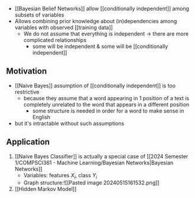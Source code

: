 - [[Bayesian Belief Networks]] allow [[conditionally independent]] among subsets of variables
- Allows combining prior knowledge about (in)dependencies among variables with observed [[training data]]
	- We do not assume that everything is independent $\rightarrow$ there are more complicated relationships
		- some will be independent & some will be [[conditionally independent]]
## Motivation
- [[Naive Bayes]] assumption of [[conditionally independent]] is too restrictive
	- because they assume that a word appearing in 1 position of a text is completely unrelated to the word that appears in a different position
		- some structure is needed in order for a word to make sense in English
- but it's intractable without such assumptions
## Application
1. [[Naive Bayes Classifier]] is actually a special case of [[2024 Semester 1/COMPSCI361 - Machine Learning/Bayesian Networks|Bayesian Networks]]
	- Variables: features $X_i$, class $Y_i$
	- Graph structure:![[Pasted image 20240515161532.png]]
2. [[Hidden Markov Model]]